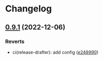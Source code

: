 # Changelog

## [0.9.1](https://github.com/scop/home-assistant-jatekukko/compare/v0.9.0...v0.9.1) (2022-12-06)


### Reverts

* ci(release-drafter): add config ([e248990](https://github.com/scop/home-assistant-jatekukko/commit/e2489902f59a39fc53af209248fa3dda78c9f57b))
